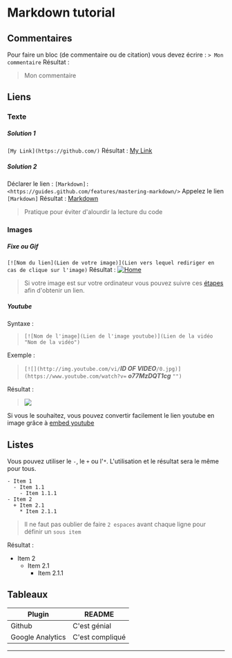 # Markdown tutorial

## Commentaires
Pour faire un bloc (de commentaire ou de citation) vous devez écrire : `> Mon commentaire`
Résultat :
> Mon commentaire

## Liens
### Texte
##### Solution 1
`[My Link](https://github.com/)`
Résultat : [My Link](https://github.com/)

##### Solution 2
Déclarer le lien : `[Markdown]: <https://guides.github.com/features/mastering-markdown/>`
Appelez le lien `[Markdown]`
Résultat : [Markdown]
> Pratique pour éviter d'alourdir la lecture du code

### Images
##### Fixe ou Gif
`[![Nom du lien](Lien de votre image)](Lien vers lequel rediriger en cas de clique sur l'image)`
Résultat : [![Home](https://image4.owler.com/logo/web-savvy-marketing_owler_20160228_232231_large.png)](https://github.com/)
> Si votre image est sur votre ordinateur vous pouvez suivre ces [étapes] afin d'obtenir un lien.

##### Youtube
Syntaxe :
> `[![Nom de l'image](Lien de l'image youtube)](Lien de la vidéo "Nom de la vidéo")`

Exemple :
>`[![](http://img.youtube.com/vi/`__*ID OF VIDEO*__`/0.jpg)](https://www.youtube.com/watch?v=` __*o77MzDQT1cg*__ `"")`

Résultat :
> [![](http://img.youtube.com/vi/o77MzDQT1cg/0.jpg)](http://www.youtube.com/watch?v=o77MzDQT1cg "")

Si vous le souhaitez, vous pouvez convertir facilement le lien youtube en image grâce à [embed youtube] 
## Listes
Vous pouvez utiliser le `-`, le `+` ou l'`*`. L'utilisation et le résultat sera le même pour tous.
```
- Item 1
  - Item 1.1
    - Item 1.1.1
- Item 2
  + Item 2.1
    * Item 2.1.1
```
> Il ne faut pas oublier de faire `2 espaces` avant chaque ligne pour définir un `sous item`

Résultat :
- Item 2
  + Item 2.1
    * Item 2.1.1


## Tableaux
| Plugin | README |
| ------ | ------ |
| Github | C'est génial |
| Google Analytics | C'est compliqué |

--------------------------------------------------------------------------------
[étapes]: <https://github.com/Trenacia/-Get-an-image-link/blob/master/README.md>
[Markdown]: <https://guides.github.com/features/mastering-markdown/>
[embed youtube]: <http://embedyoutube.org/>
